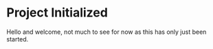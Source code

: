 # Project Initialized

Hello and welcome, not much to see for now as this has only just been started.
